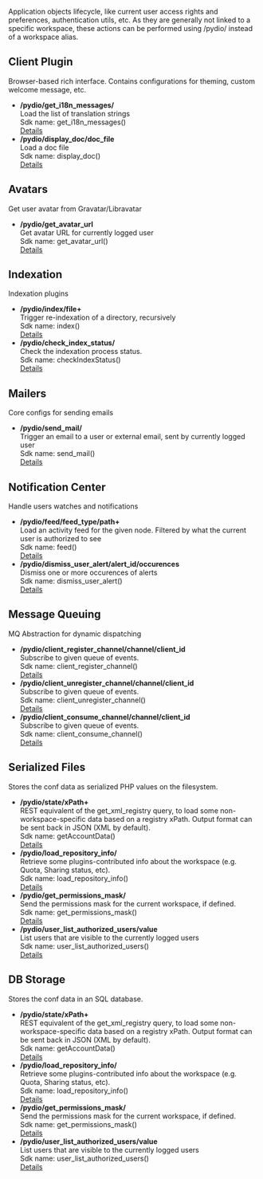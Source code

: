 Application objects lifecycle, like current user access rights and preferences, authentication utils, etc. As they are generally not linked to a specific workspace, these actions can be performed using /pydio/ instead of a workspace alias.



## Client Plugin  
Browser-based rich interface. Contains configurations for theming, custom welcome message, etc.


- **/pydio/get_i18n_messages/**  
  Load the list of translation strings<br>Sdk name: get_i18n_messages()  
  [Details](https://pydio.com/en/docs/references/pydio-api#!/gui.ajax/get_i18n_messages_post_0)
- **/pydio/display_doc/doc_file**  
  Load a doc file<br>Sdk name: display_doc()  
  [Details](https://pydio.com/en/docs/references/pydio-api#!/gui.ajax/display_doc_post_1)

## Avatars  
Get user avatar from Gravatar/Libravatar


- **/pydio/get_avatar_url**  
  Get avatar URL for currently logged user<br>Sdk name: get_avatar_url()  
  [Details](https://pydio.com/en/docs/references/pydio-api#!/action.avatar/get_avatar_url_post_0)

## Indexation  
Indexation plugins


- **/pydio/index/file+**  
  Trigger re-indexation of a directory, recursively<br>Sdk name: index()  
  [Details](https://pydio.com/en/docs/references/pydio-api#!/core.index/index_post_0)
- **/pydio/check_index_status/**  
  Check the indexation process status.<br>Sdk name: checkIndexStatus()  
  [Details](https://pydio.com/en/docs/references/pydio-api#!/core.index/checkIndexStatus_post_1)

## Mailers  
Core configs for sending emails


- **/pydio/send_mail/**  
  Trigger an email to a user or external email, sent by currently logged user<br>Sdk name: send_mail()  
  [Details](https://pydio.com/en/docs/references/pydio-api#!/core.mailer/send_mail_post_0)

## Notification Center  
Handle users watches and notifications


- **/pydio/feed/feed_type/path+**  
  Load an activity feed for the given node. Filtered by what the current user is authorized to see<br>Sdk name: feed()  
  [Details](https://pydio.com/en/docs/references/pydio-api#!/core.notifications/feed_post_0)
- **/pydio/dismiss_user_alert/alert_id/occurences**  
  Dismiss one or more occurences of alerts<br>Sdk name: dismiss_user_alert()  
  [Details](https://pydio.com/en/docs/references/pydio-api#!/core.notifications/dismiss_user_alert_post_1)

## Message Queuing  
MQ Abstraction for dynamic dispatching


- **/pydio/client_register_channel/channel/client_id**  
  Subscribe to given queue of events.<br>Sdk name: client_register_channel()  
  [Details](https://pydio.com/en/docs/references/pydio-api#!/core.mq/client_register_channel_post_0)
- **/pydio/client_unregister_channel/channel/client_id**  
  Subscribe to given queue of events.<br>Sdk name: client_unregister_channel()  
  [Details](https://pydio.com/en/docs/references/pydio-api#!/core.mq/client_unregister_channel_post_1)
- **/pydio/client_consume_channel/channel/client_id**  
  Subscribe to given queue of events.<br>Sdk name: client_consume_channel()  
  [Details](https://pydio.com/en/docs/references/pydio-api#!/core.mq/client_consume_channel_post_2)

## Serialized Files  
Stores the conf data as serialized PHP values on the filesystem.


- **/pydio/state/xPath+**  
  REST equivalent of the get_xml_registry query, to load some non-workspace-specific data based on a registry xPath. Output format can be sent back in JSON (XML by default).<br>Sdk name: getAccountData()  
  [Details](https://pydio.com/en/docs/references/pydio-api#!/conf.serial/getAccountData_post_0)
- **/pydio/load_repository_info/**  
  Retrieve some plugins-contributed info about the workspace (e.g. Quota, Sharing status, etc).<br>Sdk name: load_repository_info()  
  [Details](https://pydio.com/en/docs/references/pydio-api#!/conf.serial/load_repository_info_post_1)
- **/pydio/get_permissions_mask/**  
  Send the permissions mask for the current workspace, if defined.<br>Sdk name: get_permissions_mask()  
  [Details](https://pydio.com/en/docs/references/pydio-api#!/conf.serial/get_permissions_mask_post_2)
- **/pydio/user_list_authorized_users/value**  
  List users that are visible to the currently logged users<br>Sdk name: user_list_authorized_users()  
  [Details](https://pydio.com/en/docs/references/pydio-api#!/conf.serial/user_list_authorized_users_post_3)

## DB Storage  
Stores the conf data in an SQL database.


- **/pydio/state/xPath+**  
  REST equivalent of the get_xml_registry query, to load some non-workspace-specific data based on a registry xPath. Output format can be sent back in JSON (XML by default).<br>Sdk name: getAccountData()  
  [Details](https://pydio.com/en/docs/references/pydio-api#!/conf.sql/getAccountData_post_0)
- **/pydio/load_repository_info/**  
  Retrieve some plugins-contributed info about the workspace (e.g. Quota, Sharing status, etc).<br>Sdk name: load_repository_info()  
  [Details](https://pydio.com/en/docs/references/pydio-api#!/conf.sql/load_repository_info_post_1)
- **/pydio/get_permissions_mask/**  
  Send the permissions mask for the current workspace, if defined.<br>Sdk name: get_permissions_mask()  
  [Details](https://pydio.com/en/docs/references/pydio-api#!/conf.sql/get_permissions_mask_post_2)
- **/pydio/user_list_authorized_users/value**  
  List users that are visible to the currently logged users<br>Sdk name: user_list_authorized_users()  
  [Details](https://pydio.com/en/docs/references/pydio-api#!/conf.sql/user_list_authorized_users_post_3)